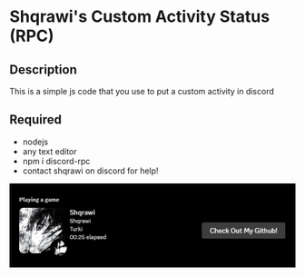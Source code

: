 # Shqrawi's Custom Activity Status (RPC)

## Description
This is a simple js code that you use to put a custom activity in discord

## Required
- nodejs
- any text editor
- npm i discord-rpc
- contact shqrawi on discord for help!



![Image Description](image.png)